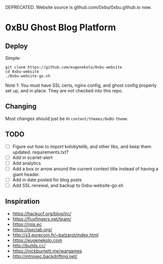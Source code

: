 DEPRECATED. Website source is github.com/0xbu/0xbu.github.io now.

# 0xBU Ghost Blog Platform

## Deploy
Simple:
```
git clone https://github.com/eugenekolo/0xbu-website
cd 0xbu-website
./0xbu-website-go.sh
```

Note 1: You must have SSL certs, nginx config, and ghost config properly set up, and in place. They are not checked into this repo.  

## Changing
Most changes should just be in `content/themes/0xBU-theme`.

## TODO
- [ ] Figure out how to import kolobytelib, and other libs, and keep them updated.
requirements.txt?
- [ ] Add in scarlet-alert
- [ ] Add analytics
- [ ] Add a box or arrow around the current context title instead of having a giant header.
- [ ] Add in date posted for blog posts
- [ ] Add SSL renewal, and backup to 0xbu-website-go.sh

## Inspiration
* https://hackucf.org/blog/irc/
* https://fluxfingers.net/team/
* https://rpis.ec
* https://iseclab.org/
* http://s3.eurecom.fr/~balzarot/index.html
* https://eugenekolo.com
* http://builds.cc/
* https://nickburnett.me/wargames
* http://introsec.backdrifting.net/

